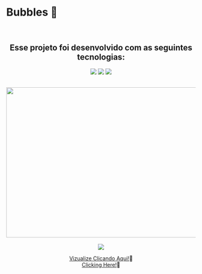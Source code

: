 # Bubbles 🫧
<div align="center"><br>
  <h2>Esse projeto foi desenvolvido com as seguintes tecnologias:</h2>
<img src="https://img.shields.io/badge/html5-%23E34F26.svg?style=for-the-badge&logo=html5&logoColor=white"/>
<img src="https://img.shields.io/badge/css3-%231572B6.svg?style=for-the-badge&logo=css3&logoColor=white"/>
<img src="https://img.shields.io/badge/javascript-%23323330.svg?style=for-the-badge&logo=javascript&logoColor=%23F7DF1E"/>
  
<br><img src="https://repository-images.githubusercontent.com/639480472/9a3bc65c-04a6-4583-9deb-ef5bf4a4da79" width="800px" height="400px"><br>
<br><img src="http://img.shields.io/static/v1?label=STATUS&message=CONCLUIDO%20COM%20SUCESSO&color=GREEN&style=for-the-badge"/><br>
  
<a href="https://ingritedaiane.github.io/bubbles/" target_="blank"> Vizualize Clicando Aqui!</a>📌<br>
<a href="https://ingritedaiane.github.io/bubbles/" target_="blank"> Clicking Here!</a>📌
